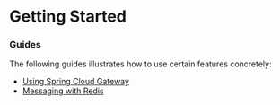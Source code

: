 # Getting Started

### Guides
The following guides illustrates how to use certain features concretely:

* [Using Spring Cloud Gateway](https://github.com/spring-cloud-samples/spring-cloud-gateway-sample)
* [Messaging with Redis](https://spring.io/guides/gs/messaging-redis/)

